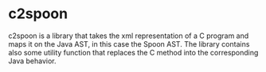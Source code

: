 # c2spoon

c2spoon is a library that takes the xml representation of a C program and maps it on the Java AST, in this case the Spoon AST.
The library contains also some utility function that replaces the C method into the corresponding Java behavior.
